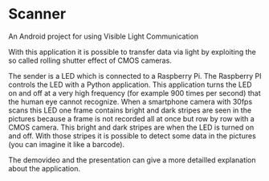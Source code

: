 # Scanner
An Android project for using Visible Light Communication

With this application it is possible to transfer data via light by exploiting the so called rolling shutter effect of CMOS cameras.

The sender is a LED which is connected to a Raspberry Pi. The Raspberry PI controls the LED with a Python application. This application turns the LED on and off at a very high frequency (for example 900 times per second) that the human eye cannot recognize. 
When a smartphone camera with 30fps scans this LED one frame contains bright and dark stripes are seen in the pictures because a frame is not recorded all at once but row by row with a CMOS camera. This bright and dark stripes are when the LED is turned on and off. With those stripes it is possible to detect some data in the pictures (you can imagine it like a barcode).

The demovideo and the presentation can give a more detailled explanation about the application.
